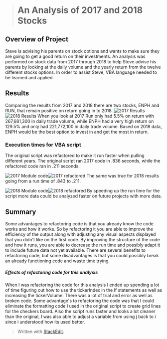
> # An Analysis of 2017 and 2018 Stocks
> 
## Overview of Project
Steve is advising his parents on stock options and wants to make sure they are going to get a good return on their investments. An analysis was performed on stock data from 2017 through 2018 to help Steve advise his parents by looking at the daily volume and the yearly return from the twelve different stocks options. In order to assist Steve, VBA language needed to be learned and applied.

## Results
Comparing the results from 2017 and 2018 there are two stocks, ENPH and RUN, that remain positive on return going in to 2018.
![2017 Results](https://user-images.githubusercontent.com/83738699/124402381-9633af80-dcf5-11eb-8e69-850691073459.PNG)![2018 Results](https://user-images.githubusercontent.com/83738699/124402388-9fbd1780-dcf5-11eb-9a68-cc8c8ca6b217.PNG)
When you look at 2017 Run only had 5.5% on return with 267,681,300 in daily trade volume, while ENPH had a very high return on 129.5% and only had 221,772,100 in daily trade volume. Based on 2018 data, ENPH would be the best option to invest in and get the most in return.
### Execution times for VBA script
The original script was refactored to make it run faster when pulling different years. The original script ran 2017 code in .836 seconds, while the refactored code ran in .211 seconds.

![2017 Module code](https://user-images.githubusercontent.com/83738699/124402859-879ac780-dcf8-11eb-8477-9afd185c2da1.PNG)![2017 refactored](https://user-images.githubusercontent.com/83738699/124402883-9ed9b500-dcf8-11eb-8cdf-c1cc57abac7e.PNG)
The same was true for 2018 results going from a run time of .843 to .211.


![2018 Module code](https://user-images.githubusercontent.com/83738699/124402909-c6c91880-dcf8-11eb-8a34-cce6bb6baba4.PNG)![2018 refactored](https://user-images.githubusercontent.com/83738699/124402915-cd579000-dcf8-11eb-9692-c8640372f2b4.PNG)
By speeding up the run time for the script more data could be analyzed faster on future projects with more data.  
## Summary
Some advantages to refactoring code is that you already know the code works and how it works. So by refactoring it you are able to improve the efficiency of the output along with adjusting any visual aspects displayed that you didn't like on the first code. By improving the structure of the code and how it runs, you are able to decrease the run time and possibly adapt it to include future data not yet available. There are several benefits to refactoring code, but some disadvantages is that you could possibly break an already functioning code and waste time trying. 
##### Effects of refactoring code for this analysis
When I was refactoring the code for this analysis I ended up spending a lot of time figuring out how to use the tickerIndex in the If statements as well as increasing the tickerVolume. There was a lot of trial and error as well as broken code. Some advantage's to refactoring the code was that I could eliminate the formatting code I used in the original script to create grid lines for the checkers board. Also the script runs faster and looks a lot cleaner than the original, I was also able to adjust a variable from using j back to i since i understood how its used better.

> Written with [StackEdit](https://stackedit.io/).
